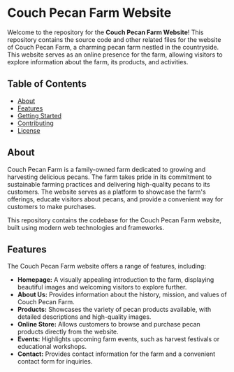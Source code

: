 # Couch Pecan Farm Website

Welcome to the repository for the **Couch Pecan Farm Website**! This repository contains the source code and other related files for the website of Couch Pecan Farm, a charming pecan farm nestled in the countryside. This website serves as an online presence for the farm, allowing visitors to explore information about the farm, its products, and activities.

## Table of Contents

- [About](#about)
- [Features](#features)
- [Getting Started](#getting-started)
- [Contributing](#contributing)
- [License](#license)

## About

Couch Pecan Farm is a family-owned farm dedicated to growing and harvesting delicious pecans. The farm takes pride in its commitment to sustainable farming practices and delivering high-quality pecans to its customers. The website serves as a platform to showcase the farm's offerings, educate visitors about pecans, and provide a convenient way for customers to make purchases.

This repository contains the codebase for the Couch Pecan Farm website, built using modern web technologies and frameworks.

## Features

The Couch Pecan Farm website offers a range of features, including:

- **Homepage:** A visually appealing introduction to the farm, displaying beautiful images and welcoming visitors to explore further.
- **About Us:** Provides information about the history, mission, and values of Couch Pecan Farm.
- **Products:** Showcases the variety of pecan products available, with detailed descriptions and high-quality images.
- **Online Store:** Allows customers to browse and purchase pecan products directly from the website.
- **Events:** Highlights upcoming farm events, such as harvest festivals or educational workshops.
- **Contact:** Provides contact information for the farm and a convenient contact form for inquiries.
